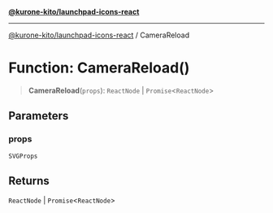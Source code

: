 [**@kurone-kito/launchpad-icons-react**](../README.md)

***

[@kurone-kito/launchpad-icons-react](../globals.md) / CameraReload

# Function: CameraReload()

> **CameraReload**(`props`): `ReactNode` \| `Promise`\<`ReactNode`\>

## Parameters

### props

`SVGProps`

## Returns

`ReactNode` \| `Promise`\<`ReactNode`\>
